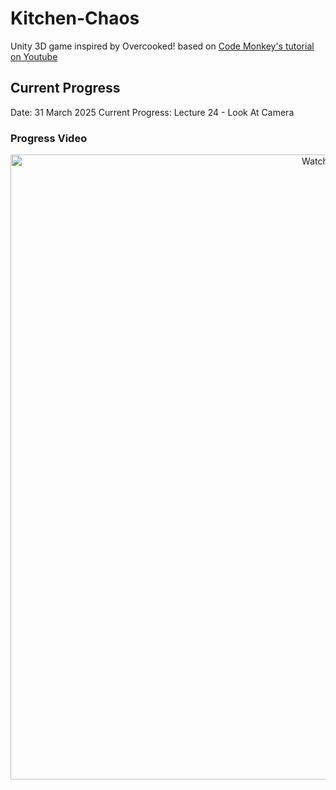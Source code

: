 # Kitchen-Chaos
Unity 3D game inspired by Overcooked! based on [Code Monkey's tutorial on Youtube](https://www.youtube.com/watch?v=AmGSEH7QcDg)

## Current Progress
Date: 31 March 2025
Current Progress: Lecture 24 - Look At Camera

### Progress Video
<p align="center">
  <a href="https://drive.google.com/file/d/1Zbq9ono66VlmEFdZImN0HIeNeJmE9jfy/view?usp=sharing">
    <img src="Progress Video GIF (temp)\Progress Video 31 Mar 2025.gif" alt="Watch Video" width="1000">
  </a>
</p>
